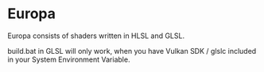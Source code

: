 # Europa
Europa consists of shaders written in HLSL and GLSL.

build.bat in GLSL will only work, when you have Vulkan SDK / glslc included in your System Environment Variable.